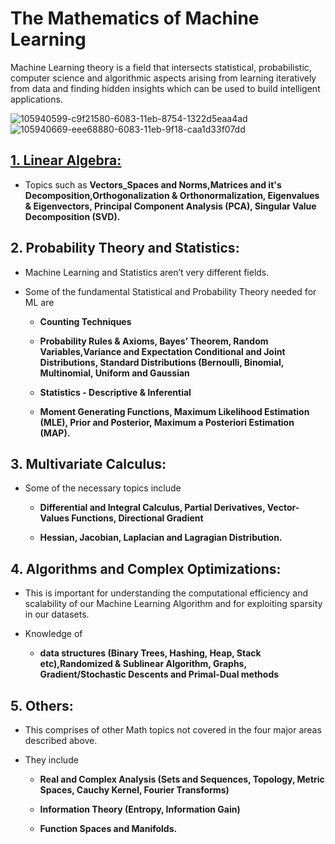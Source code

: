 # The Mathematics of Machine Learning

Machine Learning theory is a field that intersects statistical, probabilistic, computer science and algorithmic aspects arising from learning iteratively from data and finding hidden insights which can be used to build intelligent applications.

![105940599-c9f21580-6083-11eb-8754-1322d5eaa4ad](https://user-images.githubusercontent.com/58425689/107522138-7b905b00-6bdb-11eb-9e3b-3dfcad4ca486.png)
![105940669-eee68880-6083-11eb-9f18-caa1d33f07dd](https://user-images.githubusercontent.com/58425689/107522146-7d5a1e80-6bdb-11eb-8a1c-8c3ba64d9091.png)

## [1. Linear Algebra:](https://github.com/rjnp2/Data-Science/tree/main/tutorial/3.%20Mathematics/1.%20linear_algebra)
  - Topics such as **Vectors_Spaces and Norms,Matrices and it's Decomposition,Orthogonalization & Orthonormalization, Eigenvalues & Eigenvectors, Principal Component Analysis (PCA), Singular Value Decomposition (SVD).** 
  
## 2. Probability Theory and Statistics: 
  - Machine Learning and Statistics aren’t very different fields.
  - Some of the fundamental Statistical and Probability Theory needed for ML are 
      
      - **Counting Techniques**
      
      - **Probability Rules & Axioms, Bayes’ Theorem, Random Variables,Variance and Expectation Conditional and Joint Distributions, Standard Distributions (Bernoulli, Binomial, Multinomial, Uniform and Gaussian**
      - **Statistics - Descriptive & Inferential**
      - **Moment Generating Functions, Maximum Likelihood Estimation (MLE), Prior and Posterior, Maximum a Posteriori Estimation (MAP).**

## 3. Multivariate Calculus: 
  - Some of the necessary topics include 
    
      - **Differential and Integral Calculus, Partial Derivatives, Vector-Values Functions, Directional Gradient** 
      
      - **Hessian, Jacobian, Laplacian and Lagragian Distribution.**
  
## 4. Algorithms and Complex Optimizations: 
  - This is important for understanding the computational efficiency and scalability of our Machine Learning Algorithm and for exploiting sparsity in our            datasets.
  - Knowledge of
  
      - **data structures (Binary Trees, Hashing, Heap, Stack etc),Randomized & Sublinear Algorithm, Graphs, Gradient/Stochastic Descents and Primal-Dual methods**

## 5. Others: 
  - This comprises of other Math topics not covered in the four major areas described above. 
  - They include 
  
      - **Real and Complex Analysis (Sets and Sequences, Topology, Metric Spaces, Cauchy Kernel, Fourier Transforms)** 
      
      - **Information Theory (Entropy, Information Gain)** 
      - **Function Spaces and Manifolds.**

